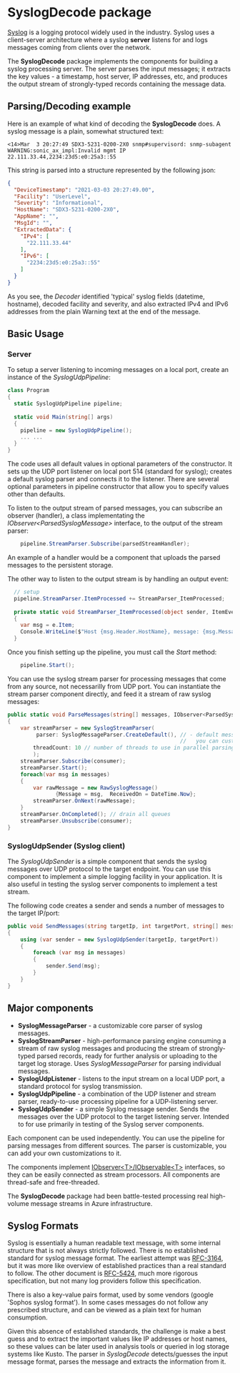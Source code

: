 ﻿# SyslogDecode package

[Syslog](https://en.wikipedia.org/wiki/Syslog) is a logging protocol widely used in the industry. Syslog uses a client-server architecture where a syslog **server** listens for and logs messages coming from clients over the network.

The **SyslogDecode** package implements the components for building a syslog processing server. The server parses the input messages; it extracts the key values - a timestamp, host server, IP addresses, etc, and produces the output stream of strongly-typed records containing the message data. 

## Parsing/Decoding example
Here is an example of what kind of decoding the **SyslogDecode** does. A syslog message is a plain, somewhat structured text: 
```
<14>Mar  3 20:27:49 SDX3-5231-0200-2X0 snmp#supervisord: snmp-subagent WARNING:sonic_ax_impl:Invalid mgmt IP 22.111.33.44,2234:23d5:e0:25a3::55
``` 

This string is parsed into a structure represented by the following json: 

```json
{
  "DeviceTimestamp": "2021-03-03 20:27:49.00",
  "Facility": "UserLevel",
  "Severity": "Informational",
  "HostName": "SDX3-5231-0200-2X0",
  "AppName": "",
  "MsgId": "",
  "ExtractedData": {
    "IPv4": [
      "22.111.33.44"
    ],
    "IPv6": [
      "2234:23d5:e0:25a3::55"
    ]
  }  
}
```
As you see, the *Decoder* identified 'typical' syslog fields (datetime, hostname), decoded facility and severity, and also extracted IPv4 and IPv6 addresses from the plain Warning text at the end of the message.  

## Basic Usage 
### Server 

To setup a server listening to incoming messages on a local port, create an instance of the *SyslogUdpPipeline*: 

```csharp
class Program
{
  static SyslogUdpPipeline pipeline;
  
  static void Main(string[] args)
  {
    pipeline = new SyslogUdpPipeline();
    ... ... 
  }
}  
```

The code uses all default values in optional parameters of the constructor. It sets up the UDP port listener on local port 514 (standard for syslog); creates a default syslog parser and connects it to the listener. There are several optional parameters in pipeline constructor that allow you to specify values other than defaults. 
  
To listen to the output stream of parsed messages, you can subscribe an observer (handler), a class implementating the *IObserver\<ParsedSyslogMessage\>* interface, to the output of the stream parser:  

```csharp
    pipeline.StreamParser.Subscribe(parsedStreamHandler);
```

An example of a handler would be a component that uploads the parsed messages to the persistent storage. 

The other way to listen to the output stream is by handling an output event:  
 
```csharp
  // setup 
  pipeline.StreamParser.ItemProcessed += StreamParser_ItemProcessed;
  
  private static void StreamParser_ItemProcessed(object sender, ItemEventArgs<ParsedSyslogMessage> e)
  {
    var msg = e.Item;
    Console.WriteLine($"Host {msg.Header.HostName}, message: {msg.Message}");
  }
```

Once you finish setting up the pipeline, you must call the *Start* method:
 
```csharp
    pipeline.Start(); 
```

You can use the syslog stream parser for processing messages that come from any source, not necessarilly from UDP port. You can instantiate the stream parser component directly, and feed it a stream of raw syslog messages: 
 
```csharp
public static void ParseMessages(string[] messages, IObserver<ParsedSyslogMessage> consumer)
{
    var streamParser = new SyslogStreamParser(
         parser: SyslogMessageParser.CreateDefault(), // - default message parser, 
                                                      //   you can customize it
        threadCount: 10 // number of threads to use in parallel parsing
        );
    streamParser.Subscribe(consumer); 
    streamParser.Start();
    foreach(var msg in messages)
    {
        var rawMessage = new RawSyslogMessage() 
               {Message = msg,  ReceivedOn = DateTime.Now};
        streamParser.OnNext(rawMessage);
    }
    streamParser.OnCompleted(); // drain all queues
    streamParser.Unsubscribe(consumer); 
}
```

### SyslogUdpSender (Syslog client)
The *SyslogUdpSender* is a simple component that sends the syslog messages over UDP protocol to the target endpoint. You can use this component to implement a simple logging  facility in your application. It is also useful in testing the syslog server components to implement a test stream. 

The following code creates a sender and sends a number of messages to the target IP/port:   

```csharp
public void SendMessages(string targetIp, int targetPort, string[] messages)
{
    using (var sender = new SyslogUdpSender(targetIp, targetPort))
    {
        foreach (var msg in messages)
        {
            sender.Send(msg);
        }
    }
}
```

## Major components

* **SyslogMessageParser** - a customizable core parser of syslog messages. 
* **SyslogStreamParser** - high-performance parsing engine consuming a stream of raw syslog messages and producing the stream of strongly-typed parsed records, ready for further analysis or uploading to the target log storage. Uses *SyslogMessageParser* for parsing individual messages.
* **SyslogUdpListener** - listens to the input stream on a local UDP port, a standard protocol for syslog transmission.
* **SyslogUdpPipeline** - a combination of the UDP listener and stream parser, ready-to-use processing pipeline for a UDP-listening server.
* **SyslogUdpSender** - a simple Syslog message sender. Sends the messages over the UDP protocol to the target listening server. Intended to for use primarily in testing of the Syslog server components. 

Each component can be used independently. You can use the pipeline for parsing messages from different sources. The parser is customizable, you can add your own customizations to it.  

The components implement [IObserver\<T\>/IObservable\<T\>](https://docs.microsoft.com/en-us/dotnet/api/system.iobserver-1) interfaces, so they can be easily connected as stream processors. All components are thread-safe and free-threaded.

The **SyslogDecode** package had been battle-tested processing real high-volume message streams in Azure infrastructure.  

## Syslog Formats
Syslog is essentially a human readable text message, with some internal structure that is not always strictly followed. There is no established standard for syslog message format. The earliest attempt was [RFC-3164](https://tools.ietf.org/html/rfc3164), but it was more like overview of established practices than a real standard to follow. The other document is [RFC-5424](https://tools.ietf.org/html/rfc5424), much more rigorous specification, but not many log providers follow this specification.

There is also a key-value pairs format, used by some vendors (google 'Sophos syslog format'). In some cases messages do not follow any prescribed structure, and can be viewed as a plain text for human consumption.

Given this absence of established standards, the challenge is make a best guess and to extract the important values like IP addresses or host names, so these values can be later used in analysis tools or queried in log storage systems like Kusto. The parser in *SyslogDecode* detects/guesses the input message format, parses the message and extracts the information from it. 
 

